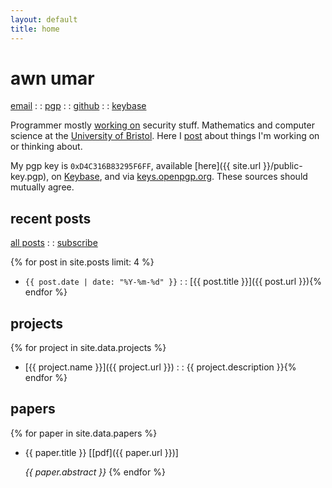 ```yaml
---
layout: default
title: home
---
```


# awn umar

<div id="nav">
<a href="mailto:awn@spacetime.dev" rel="me">email</a> : : <a href="{{ site.url }}/public-key.pgp" rel="me">pgp</a> : : <a href="https://github.com/awnumar" rel="me">github</a> : : <a href="https://keybase.io/awn" rel="me">keybase</a>
</div>

Programmer mostly [working on](https://github.com/awnumar) security stuff. Mathematics and computer science at the [University of Bristol](https://en.wikipedia.org/wiki/University_of_Bristol). Here I [post](/posts) about things I'm working on or thinking about.

My pgp key is `0xD4C316B83295F6FF`, available [here]({{ site.url }}/public-key.pgp), on [Keybase](https://keybase.io/awn/pgp_keys.asc), and via [keys.openpgp.org](https://keys.openpgp.org/search?q=awn%40spacetime.dev). These sources should mutually agree.

## recent posts

[all posts](/posts) : : [subscribe](/feed.xml)

{% for post in site.posts limit: 4 %}
- `{{ post.date | date: "%Y-%m-%d" }}` : : [{{ post.title }}]({{ post.url }}){% endfor %}

## projects

{% for project in site.data.projects %}
- [{{ project.name }}]({{ project.url }}) : : {{ project.description }}{% endfor %}

## papers

{% for paper in site.data.papers %}
- {{ paper.title }} [[pdf]({{ paper.url }})]

    _{{ paper.abstract }}_
{% endfor %}
